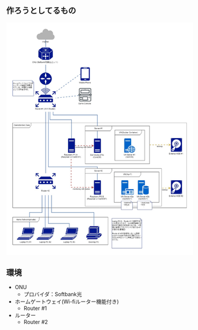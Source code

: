 ## 作ろうとしてるもの

 ![ネットワーク構成図](./abstruct.jpg)

## 環境

* ONU
  * プロバイダ：Softbank光
* ホームゲートウェイ(Wi-fiルーター機能付き)
  * Router #1
* ルーター
  * Router #2